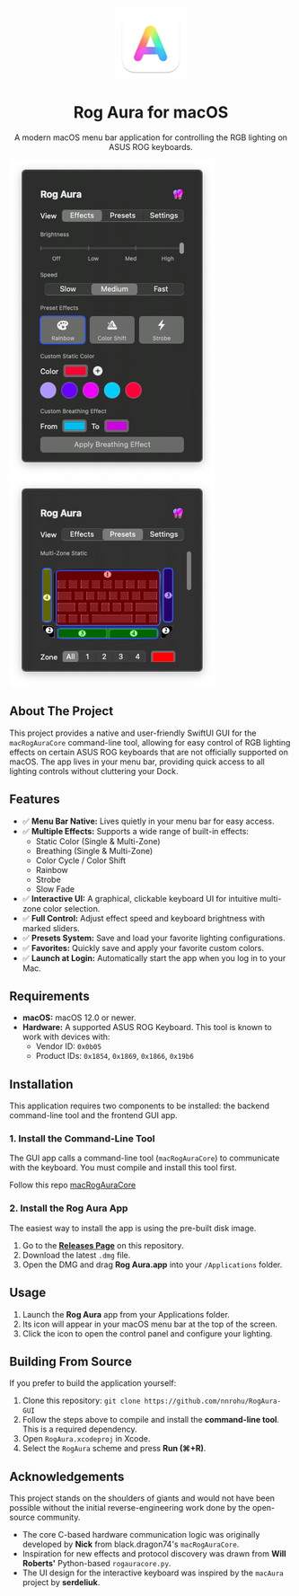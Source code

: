 <div align="center">
  <img src="./RogAura/Assets.xcassets/AppIcon.appiconset/128-mac.png" width="128" />
  <h1>Rog Aura for macOS</h1>
  <p>A modern macOS menu bar application for controlling the RGB lighting on ASUS ROG keyboards.</p>
  
</div>

![App Screenshot](./screenshoots/main.png)
![App Screenshot](./screenshoots/preset.png)

## About The Project

This project provides a native and user-friendly SwiftUI GUI for the `macRogAuraCore` command-line tool, allowing for easy control of RGB lighting effects on certain ASUS ROG keyboards that are not officially supported on macOS. The app lives in your menu bar, providing quick access to all lighting controls without cluttering your Dock.

## Features

* ✅ **Menu Bar Native:** Lives quietly in your menu bar for easy access.
* ✅ **Multiple Effects:** Supports a wide range of built-in effects:
    * Static Color (Single & Multi-Zone)
    * Breathing (Single & Multi-Zone)
    * Color Cycle / Color Shift
    * Rainbow
    * Strobe
    * Slow Fade
* ✅ **Interactive UI:** A graphical, clickable keyboard UI for intuitive multi-zone color selection.
* ✅ **Full Control:** Adjust effect speed and keyboard brightness with marked sliders.
* ✅ **Presets System:** Save and load your favorite lighting configurations.
* ✅ **Favorites:** Quickly save and apply your favorite custom colors.
* ✅ **Launch at Login:** Automatically start the app when you log in to your Mac.

## Requirements

* **macOS:** macOS 12.0 or newer.
* **Hardware:** A supported ASUS ROG Keyboard. This tool is known to work with devices with:
    * Vendor ID: `0x0b05`
    * Product IDs: `0x1854`, `0x1869`, `0x1866`, `0x19b6`

## Installation

This application requires two components to be installed: the backend command-line tool and the frontend GUI app.

### 1. Install the Command-Line Tool

The GUI app calls a command-line tool (`macRogAuraCore`) to communicate with the keyboard. You must compile and install this tool first.

Follow this repo [macRogAuraCore](https://github.com/nnrohu/macRogAuraCore)

### 2. Install the Rog Aura App

The easiest way to install the app is using the pre-built disk image.

1.  Go to the [**Releases Page**](URL_TO_YOUR_GITHUB_RELEASES_PAGE) on this repository.
2.  Download the latest `.dmg` file.
3.  Open the DMG and drag **Rog Aura.app** into your `/Applications` folder.

## Usage

1.  Launch the **Rog Aura** app from your Applications folder.
2.  Its icon will appear in your macOS menu bar at the top of the screen.
3.  Click the icon to open the control panel and configure your lighting.

## Building From Source

If you prefer to build the application yourself:

1.  Clone this repository: `git clone https://github.com/nnrohu/RogAura-GUI`
2.  Follow the steps above to compile and install the **command-line tool**. This is a required dependency.
3.  Open `RogAura.xcodeproj` in Xcode.
4.  Select the `RogAura` scheme and press **Run (⌘+R)**.

## Acknowledgements

This project stands on the shoulders of giants and would not have been possible without the initial reverse-engineering work done by the open-source community.

* The core C-based hardware communication logic was originally developed by **Nick** from black.dragon74's `macRogAuraCore`.
* Inspiration for new effects and protocol discovery was drawn from **Will Roberts'** Python-based `rogauracore.py`.
* The UI design for the interactive keyboard was inspired by the `macAura` project by **serdeliuk**.

